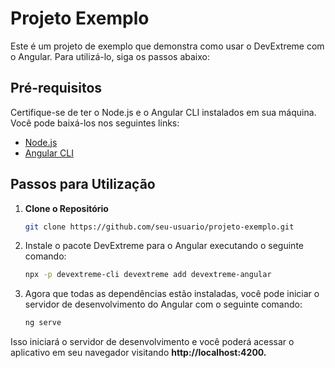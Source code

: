 # Projeto Exemplo

Este é um projeto de exemplo que demonstra como usar o DevExtreme com o Angular. Para utilizá-lo, siga os passos abaixo:

## Pré-requisitos

Certifique-se de ter o Node.js e o Angular CLI instalados em sua máquina. Você pode baixá-los nos seguintes links:

- [Node.js](https://nodejs.org/)
- [Angular CLI](https://cli.angular.io/)

## Passos para Utilização

1. **Clone o Repositório**
   ```bash
   git clone https://github.com/seu-usuario/projeto-exemplo.git

2. Instale o pacote DevExtreme para o Angular executando o seguinte comando:
   ```bash
   npx -p devextreme-cli devextreme add devextreme-angular

3. Agora que todas as dependências estão instaladas, você pode iniciar o servidor de desenvolvimento do Angular com o seguinte comando:
   ```bash
   ng serve

Isso iniciará o servidor de desenvolvimento e você poderá acessar o aplicativo em seu navegador visitando **http://localhost:4200.**


